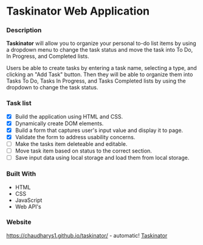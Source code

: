 # Taskinator Web Application

### Description

**Taskinator** will allow you to organize your personal to-do list items by using a dropdown menu to change the task status and move the task into To Do, In Progress, and Completed lists.

Users be able to create tasks by entering a task name, selecting a type, and clicking an "Add Task" button. Then they will be able to organize them into Tasks To Do, Tasks In Progress, and Tasks Completed lists by using the dropdown to change the task status.

### Task list

- [x] Build the application using HTML and CSS.
- [x] Dynamically create DOM elements.
- [x] Build a form that captures user's input value and display it to page.
- [x] Validate the form to address usability concerns.
- [ ] Make the tasks item deleteable and editable.
- [ ] Move task item based on status to the correct section.
- [ ] Save input data using local storage and load them from local storage.

### Built With

- HTML
- CSS
- JavaScript
- Web API's

### Website

https://chaudharys1.github.io/taskinator/ - automatic!
[Taskinator](https://chaudharys1.github.io/taskinator/)

